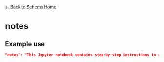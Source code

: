 ---
---

<br>

[← Back to Schema Home](./)

# notes

<template>
    <div id = "container">
      <p class="larger-text">Place to provide additional clarity</p>
      <p >Expected Type: <strong>String</strong></p>
    </div>
</template>

<script>
import axios from 'axios'


export default {

    data() {
        return {
          schema: [],
          citation: [],
          endpoints: [],
          filterTagging: [],
          documentationHealth: [],
          relatedResources: [],
          peopleLifecycle: [],
        }
    },
    methods: {
        whatsUp(){
          console.log(this.citation)
        }
    },
    computed: {
        data() {
            return this.$page.frontmatter
        }
    },
    created() {
        //returns a promise
        axios.get("https://raw.githubusercontent.com/bplmaps/data-description-schema/master/schema.json")
            .then(response => {
                this.schema = response.data.properties
                this.citation = response.data.properties.citation.properties
                this.endpoints = response.data.properties.endpoints
                this.filterTagging = response.data.properties.filterTagging.properties
                this.documentationHealth = response.data.properties.documentationHealth.properties
                this.relatedResources = response.data.properties.relatedResources.properties
                this.peopleLifecycle = response.data.properties.peopleLifecycle.properties
            }).catch(err => {
                console.log(err)
            })
    }
}
</script>

<style lang="stylus">

table#property-table
  width:100%

p.larger-text
  font-size 120%

</style>

## Example use

``` json
"notes": "This Jupyter notebook contains step-by-step instructions to replicate the data manipulation process."
```